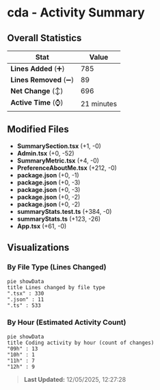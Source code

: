 # cda - Activity Summary 

## Overall Statistics

| Stat                   | Value                                                             |
| ---------------------- | ----------------------------------------------------------------- |
| **Lines Added** (➕)   | 785                                          |
| **Lines Removed** (➖) | 89                                        |
| **Net Change** (↕)    | 696                |
| **Active Time** (⌚)   | 21 minutes |


## Modified Files
- **SummarySection.tsx** (+1, -0)
- **Admin.tsx** (+0, -52)
- **SummaryMetric.tsx** (+4, -0)
- **PreferenceAboutMe.tsx** (+212, -0)
- **package.json** (+0, -1)
- **package.json** (+0, -3)
- **package.json** (+0, -3)
- **package.json** (+0, -2)
- **package.json** (+0, -2)
- **summaryStats.test.ts** (+384, -0)
- **summaryStats.ts** (+123, -26)
- **App.tsx** (+61, -0)

## Visualizations

### By File Type (Lines Changed)

```mermaid
pie showData
title Lines changed by file type
".tsx" : 330
".json" : 11
".ts" : 533
```

### By Hour (Estimated Activity Count)

```mermaid
pie showData
title Coding activity by hour (count of changes)
"09h" : 13
"10h" : 1
"11h" : 7
"12h" : 9
```


> **Last Updated:** 12/05/2025, 12:27:28